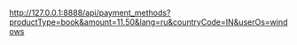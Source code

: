 http://127.0.0.1:8888/api/payment_methods?productType=book&amount=11.50&lang=ru&countryCode=IN&userOs=windows

